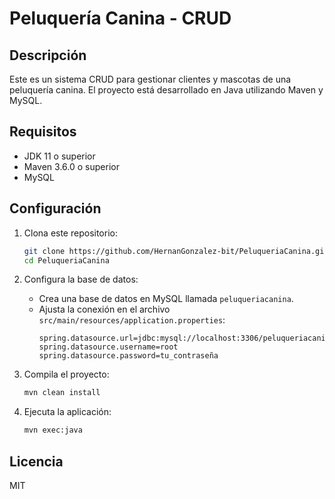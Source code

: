 # Peluquería Canina - CRUD

## Descripción
Este es un sistema CRUD para gestionar clientes y mascotas de una peluquería canina. El proyecto está desarrollado en Java utilizando Maven y MySQL.

## Requisitos
- JDK 11 o superior
- Maven 3.6.0 o superior
- MySQL

## Configuración

1. Clona este repositorio:
   ```bash
   git clone https://github.com/HernanGonzalez-bit/PeluqueriaCanina.git
   cd PeluqueriaCanina
   ```

2. Configura la base de datos:
   - Crea una base de datos en MySQL llamada `peluqueriacanina`.
   - Ajusta la conexión en el archivo `src/main/resources/application.properties`:
     ```
     spring.datasource.url=jdbc:mysql://localhost:3306/peluqueriacanina
     spring.datasource.username=root
     spring.datasource.password=tu_contraseña
     ```

3. Compila el proyecto:
   ```bash
   mvn clean install
   ```

4. Ejecuta la aplicación:
   ```bash
   mvn exec:java
   ```

## Licencia
MIT
